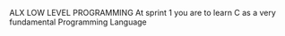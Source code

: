 ALX LOW LEVEL PROGRAMMING
At sprint 1 you are to learn C as a very fundamental Programming Language

